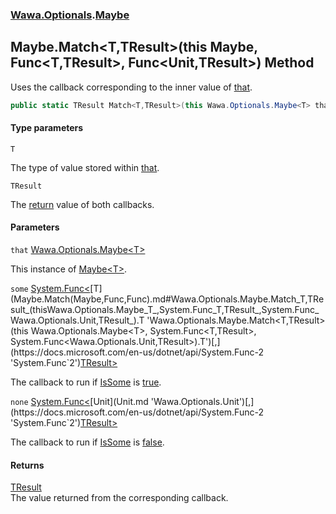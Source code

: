 ### [Wawa.Optionals](Wawa.Optionals.md 'Wawa.Optionals').[Maybe](Maybe.md 'Wawa.Optionals.Maybe')

## Maybe.Match<T,TResult>(this Maybe<T>, Func<T,TResult>, Func<Unit,TResult>) Method

Uses the callback corresponding to the inner value of [that](Maybe.Match(Maybe,Func,Func).md#Wawa.Optionals.Maybe.Match_T,TResult_(thisWawa.Optionals.Maybe_T_,System.Func_T,TResult_,System.Func_Wawa.Optionals.Unit,TResult_).that 'Wawa.Optionals.Maybe.Match<T,TResult>(this Wawa.Optionals.Maybe<T>, System.Func<T,TResult>, System.Func<Wawa.Optionals.Unit,TResult>).that').

```csharp
public static TResult Match<T,TResult>(this Wawa.Optionals.Maybe<T> that, System.Func<T,TResult> some, System.Func<Wawa.Optionals.Unit,TResult> none);
```
#### Type parameters

<a name='Wawa.Optionals.Maybe.Match_T,TResult_(thisWawa.Optionals.Maybe_T_,System.Func_T,TResult_,System.Func_Wawa.Optionals.Unit,TResult_).T'></a>

`T`

The type of value stored within [that](Maybe.Match(Maybe,Func,Func).md#Wawa.Optionals.Maybe.Match_T,TResult_(thisWawa.Optionals.Maybe_T_,System.Func_T,TResult_,System.Func_Wawa.Optionals.Unit,TResult_).that 'Wawa.Optionals.Maybe.Match<T,TResult>(this Wawa.Optionals.Maybe<T>, System.Func<T,TResult>, System.Func<Wawa.Optionals.Unit,TResult>).that').

<a name='Wawa.Optionals.Maybe.Match_T,TResult_(thisWawa.Optionals.Maybe_T_,System.Func_T,TResult_,System.Func_Wawa.Optionals.Unit,TResult_).TResult'></a>

`TResult`

The [return](https://docs.microsoft.com/en-us/dotnet/csharp/language-reference/keywords/return 'https://docs.microsoft.com/en-us/dotnet/csharp/language-reference/keywords/return') value of both callbacks.
#### Parameters

<a name='Wawa.Optionals.Maybe.Match_T,TResult_(thisWawa.Optionals.Maybe_T_,System.Func_T,TResult_,System.Func_Wawa.Optionals.Unit,TResult_).that'></a>

`that` [Wawa.Optionals.Maybe&lt;](Maybe_T_.md 'Wawa.Optionals.Maybe<T>')[T](Maybe.Match(Maybe,Func,Func).md#Wawa.Optionals.Maybe.Match_T,TResult_(thisWawa.Optionals.Maybe_T_,System.Func_T,TResult_,System.Func_Wawa.Optionals.Unit,TResult_).T 'Wawa.Optionals.Maybe.Match<T,TResult>(this Wawa.Optionals.Maybe<T>, System.Func<T,TResult>, System.Func<Wawa.Optionals.Unit,TResult>).T')[&gt;](Maybe_T_.md 'Wawa.Optionals.Maybe<T>')

This instance of [Maybe&lt;T&gt;](Maybe_T_.md 'Wawa.Optionals.Maybe<T>').

<a name='Wawa.Optionals.Maybe.Match_T,TResult_(thisWawa.Optionals.Maybe_T_,System.Func_T,TResult_,System.Func_Wawa.Optionals.Unit,TResult_).some'></a>

`some` [System.Func&lt;](https://docs.microsoft.com/en-us/dotnet/api/System.Func-2 'System.Func`2')[T](Maybe.Match(Maybe,Func,Func).md#Wawa.Optionals.Maybe.Match_T,TResult_(thisWawa.Optionals.Maybe_T_,System.Func_T,TResult_,System.Func_Wawa.Optionals.Unit,TResult_).T 'Wawa.Optionals.Maybe.Match<T,TResult>(this Wawa.Optionals.Maybe<T>, System.Func<T,TResult>, System.Func<Wawa.Optionals.Unit,TResult>).T')[,](https://docs.microsoft.com/en-us/dotnet/api/System.Func-2 'System.Func`2')[TResult](Maybe.Match(Maybe,Func,Func).md#Wawa.Optionals.Maybe.Match_T,TResult_(thisWawa.Optionals.Maybe_T_,System.Func_T,TResult_,System.Func_Wawa.Optionals.Unit,TResult_).TResult 'Wawa.Optionals.Maybe.Match<T,TResult>(this Wawa.Optionals.Maybe<T>, System.Func<T,TResult>, System.Func<Wawa.Optionals.Unit,TResult>).TResult')[&gt;](https://docs.microsoft.com/en-us/dotnet/api/System.Func-2 'System.Func`2')

The callback to run if [IsSome](Maybe_T_.IsSome().md 'Wawa.Optionals.Maybe<T>.IsSome') is [true](https://docs.microsoft.com/en-us/dotnet/csharp/language-reference/builtin-types/bool 'https://docs.microsoft.com/en-us/dotnet/csharp/language-reference/builtin-types/bool').

<a name='Wawa.Optionals.Maybe.Match_T,TResult_(thisWawa.Optionals.Maybe_T_,System.Func_T,TResult_,System.Func_Wawa.Optionals.Unit,TResult_).none'></a>

`none` [System.Func&lt;](https://docs.microsoft.com/en-us/dotnet/api/System.Func-2 'System.Func`2')[Unit](Unit.md 'Wawa.Optionals.Unit')[,](https://docs.microsoft.com/en-us/dotnet/api/System.Func-2 'System.Func`2')[TResult](Maybe.Match(Maybe,Func,Func).md#Wawa.Optionals.Maybe.Match_T,TResult_(thisWawa.Optionals.Maybe_T_,System.Func_T,TResult_,System.Func_Wawa.Optionals.Unit,TResult_).TResult 'Wawa.Optionals.Maybe.Match<T,TResult>(this Wawa.Optionals.Maybe<T>, System.Func<T,TResult>, System.Func<Wawa.Optionals.Unit,TResult>).TResult')[&gt;](https://docs.microsoft.com/en-us/dotnet/api/System.Func-2 'System.Func`2')

The callback to run if [IsSome](Maybe_T_.IsSome().md 'Wawa.Optionals.Maybe<T>.IsSome') is [false](https://docs.microsoft.com/en-us/dotnet/csharp/language-reference/builtin-types/bool 'https://docs.microsoft.com/en-us/dotnet/csharp/language-reference/builtin-types/bool').

#### Returns
[TResult](Maybe.Match(Maybe,Func,Func).md#Wawa.Optionals.Maybe.Match_T,TResult_(thisWawa.Optionals.Maybe_T_,System.Func_T,TResult_,System.Func_Wawa.Optionals.Unit,TResult_).TResult 'Wawa.Optionals.Maybe.Match<T,TResult>(this Wawa.Optionals.Maybe<T>, System.Func<T,TResult>, System.Func<Wawa.Optionals.Unit,TResult>).TResult')  
The value returned from the corresponding callback.